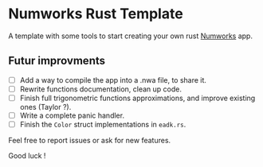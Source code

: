 # Numworks Rust Template

A template with some tools to start creating your own rust [Numworks](https://www.numworks.com/) app.

## Futur improvments

- [ ] Add a way to compile the app into a .nwa file, to share it.
- [ ] Rewrite functions documentation, clean up code.
- [ ] Finish full trigonometric functions approximations, and improve existing ones (Taylor ?).
- [ ] Write a complete panic handler.
- [ ] Finish the `Color` struct implementations in `eadk.rs`.

Feel free to report issues or ask for new features.

Good luck !
